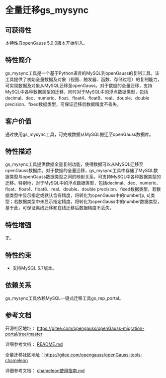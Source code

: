 # 全量迁移gs_mysync

## 可获得性<a name="section56086982"></a>

本特性自openGauss 5.0.0版本开始引入。

## 特性简介<a name="section35020791"></a>

gs_mysync工具是一个基于Python语言的MySQL到openGauss的复制工具。该工具提供了初始全量数据及对象（视图、触发器、函数、存储过程）的复制能力，可实现数据及对象从MySQL迁移至openGauss。对于数据的全量迁移，支持MySQL中各种数据类型的迁移，同时对于MySQL中的浮点数据类型，包括decimal、dec、numeric、float、float4、float8、real、double、double precision、fixed数据类型，可保证迁移后数据精度不丢失。

## 客户价值<a name="section46751668"></a>

通过使用gs_mysync工具，可完成数据从MySQL搬迁至openGauss数据库。

## 特性描述<a name="section18111828"></a>

gs_mysync工具提供数据全量复制功能，使得数据可以从MySQL迁移至openGauss数据库。对于数据的全量迁移，gs_mysync工具中存储了MySQL数据类型与openGauss数据类型之间的映射关系，可支持MySQL中各种数据类型的迁移。特别地，对于MySQL中的浮点数据类型，包括decimal、dec、numeric、float、float4、float8、real、double、double precision、fixed数据类型，若数据类型中显示指定或默认含有精度，将转化为openGauss中的number[p, s\]类型；若数据类型中未显示指定精度，将转化为openGauss中的number数据类型，基于此，可保证离线迁移和在线迁移后数据精度不丢失。

## 特性增强<a name="section28788730"></a>

无。

## 特性约束<a name="section06531946143616"></a>

-   支持MySQL 5.7版本。

## 依赖关系<a name="section57771982"></a>

gs_mysync工具依赖MySQL一键式迁移工具gs_rep_portal。

## 参考文档<a name="section57771982"></a>

开源社区地址： https://gitee.com/opengauss/openGauss-migration-portal/tree/master

详细参考文档： [README.md](https://gitee.com/opengauss/openGauss-migration-portal/blob/master/README.md) 

全量迁移社区地址：https://gitee.com/opengauss/openGauss-tools-chameleon

详细参考文档： [chameleon使用指南.md](https://gitee.com/opengauss/openGauss-tools-chameleon/blob/master/chameleon使用指南.md) 